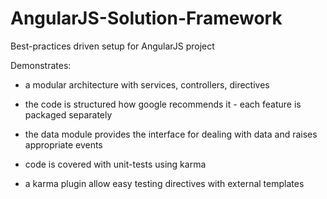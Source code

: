 AngularJS-Solution-Framework
============================

Best-practices driven setup for AngularJS project 

Demonstrates:

* a modular architecture with services, controllers, directives
* the code is structured how google recommends it - each feature is packaged separately
* the data module provides the interface for dealing with data and raises appropriate events

* code is covered with unit-tests using karma
* a karma plugin allow easy testing directives with external templates
